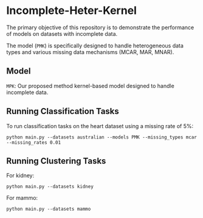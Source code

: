 # Incomplete-Heter-Kernel

The primary objective of this repository is to demonstrate the performance of models on datasets with incomplete data.

The model (`PMK`) is specifically designed to handle heterogeneous data types and various missing data mechanisms (MCAR, MAR, MNAR). 


## Model

`MPK`: Our proposed method kernel-based model designed to handle incomplete data.


## Running Classification Tasks

To run classification tasks on the heart dataset using a missing rate of 5%:


```python main.py --datasets australian --models PMK --missing_types mcar --missing_rates 0.01```


## Running Clustering Tasks


For kidney:

```
python main.py --datasets kidney
```
For mammo:
```
python main.py --datasets mammo
```
